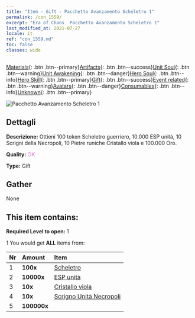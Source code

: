 ```yaml
---
title: "Item - Gift - Pacchetto Avanzamento Scheletro 1"
permalink: /con_1559/
excerpt: "Era of Chaos  Pacchetto Avanzamento Scheletro 1"
last_modified_at: 2021-07-27
locale: it
ref: "con_1559.md"
toc: false
classes: wide
---
```

 [Materials](/ItemsIT/){: .btn .btn--primary}[Artifacts](/ItemsIT/Artifacts/){: .btn .btn--success}[Unit Soul](/ItemsIT/UnitSoul/){: .btn .btn--warning}[Unit Awakening](/ItemsIT/UnitAwakening/){: .btn .btn--danger}[Hero Soul](/ItemsIT/HeroSoul/){: .btn .btn--info}[Hero Skill](/ItemsIT/HeroSkill/){: .btn .btn--primary}[Gift](/ItemsIT/Gift/){: .btn .btn--success}[Event related](/ItemsIT/Events/){: .btn .btn--warning}[Avatars](/ItemsIT/Avatars/){: .btn .btn--danger}[Consumables](/ItemsIT/Consumables/){: .btn .btn--info}[Unknown](/ItemsIT/Unknown/){: .btn .btn--primary}

 ![Pacchetto Avanzamento Scheletro 1](/images/t/i_907173.png)

## Dettagli
 **Descrizione:** Ottieni 100 token Scheletro guerriero, 10.000 ESP unità, 10 Scrigni della Necropoli, 10 Pietre runiche Cristallo viola e 100.000 Oro.

 **Quality:** <span style="color: #DA70D6">OK</span>

 **Type:** Gift

## Gather

  None

## This item contains:

 **Required Level to open:** 1

 1 You would get **ALL** items  from:

  | Nr | Amount |     Item    |
  |:---|:-------|:------------|
  | 1 |  **100x** | [Scheletro](/ItemsIT/unt_208/) |  | 
  | 2 |  **10000x** | [ESP unità](/ItemsIT/con_902/) |  | 
  | 3 |  **10x** | [Cristallo viola](/ItemsIT/con_720/) |  | 
  | 4 |  **10x** | [Scrigno Unità Necropoli](/ItemsIT/con_1271/) |  | 
  | 5 |  **100000x** | <i class="fas fa-coins"/> |  | 
